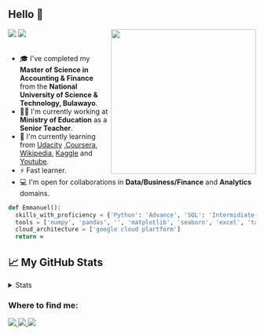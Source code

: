 ## Hello 👋 

<img align='right' src="https://github.com/Emmanuel-Ncube/Emmanuel-Ncube/blob/main/coding.gif" width="295">

<div>
<img src="https://img.shields.io/badge/Emmanuel-Ncube%20-important">
<img src="https://img.shields.io/badge/Google & Udacity Certified Data%20Analyst-red">
</div>
</br>

- 🎓 I've  completed my **Master of Science in Accounting & Finance** from the **National University of Science & Technology, Bulawayo**.
- 👨‍💼 I'm currently working at **Ministry of Education** as a **Senior Teacher**.
- 🌱 I'm currently learning from [Udacity](https://www.coursera.org/) ,[Coursera](https://www.youtube.com/), [Wikipedia](https://en.wikipedia.org/), [Kaggle](https://www.kaggle.com/) and [Youtube](https://www.analyticsvidhya.com/).
- ⚡️ Fast learner.
- 💻 I'm open for collaborations in **Data/Business/Finance** and **Analytics** domains.

```python
def Emmanuel():
  skills_with_proficiency = {'Python': 'Advance', 'SQL': 'Intermidiate', 'HTML & CSS': 'Intermidiate'}
  tools = ['numpy', 'pandas', '', 'matplotlib', 'seaborn', 'excel', 'tableau', 'google sheet']
  cloud_architecture = ['google cloud plartform']
  return ∞
```


## 📈 My GitHub Stats

<details>
  <summary>Stats</summary>
  <p align="center"> <img src="https://github-readme-stats.vercel.app/api?username=Emmanuel-Ncube&show_icons=true&theme=algolia&count_private=true" alt="Emmanuel-Ncube" />
  <p align="center"> <img src="https://github-readme-stats.vercel.app/api/top-langs/?username=Emmanuel-Ncube&theme=algolia" alt="Emmanuel" />
  </details>




<h3> Where to find me: </h3>
<div>
<a href="https://github.com/Emmanuel-Ncube">
<img src="https://img.shields.io/badge/GitHub-100000?style=for-the-badge&logo=github&logoColor=white">
</a>
<a href="https://www.linkedin.com/in/encube/">
<img src="https://img.shields.io/badge/LinkedIn-0077B5?style=for-the-badge&logo=linkedin&logoColor=white">
</a>
<a href="https://www.kaggle.com/">
<img  src="https://img.shields.io/badge/Kaggle-20BEFF?style=for-the-badge&logo=Kaggle&logoColor=white">
</a>
</div>
